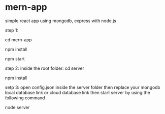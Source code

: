 # mern-app
simple react app using mongodb, express with node.js


step 1:

cd mern-app


npm install


npm start

step 2:
inside the root folder:
cd server

npm install


setp 3:
open config.json inside the server folder then replace your mongodb local database link or cloud database link
then start server by using the following command

node server
